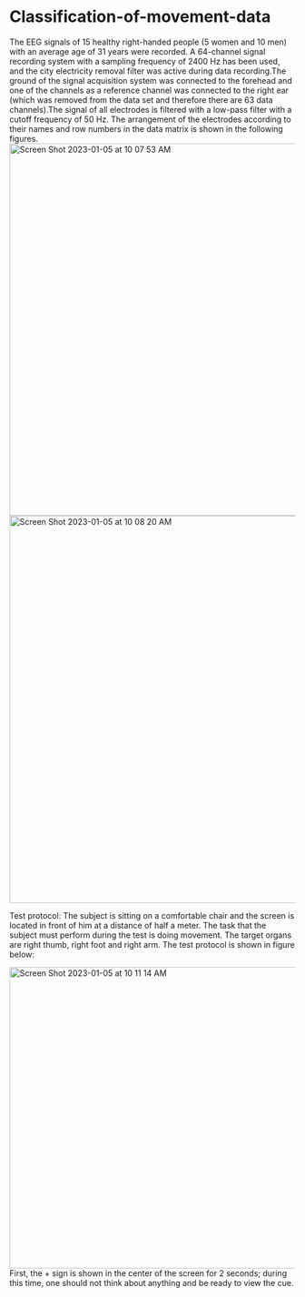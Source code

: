 # Classification-of-movement-data

The EEG signals of 15 healthy right-handed people (5 women and 10 men) with an average age of 31 years were recorded. A 64-channel signal recording system with a sampling frequency of 2400 Hz has been used, and the city electricity removal filter was active during data recording.The ground of the signal acquisition system was connected to the forehead and one of the channels as a reference channel was connected to the right ear (which was removed from the data set and therefore there are 63 data channels).The signal of all electrodes is filtered with a low-pass filter with a cutoff frequency of 50 Hz. The arrangement of the electrodes according to their names and row numbers in the data matrix is shown in the following figures.<img width="655" alt="Screen Shot 2023-01-05 at 10 07 53 AM" src="https://user-images.githubusercontent.com/69970956/210717254-2fced4da-60b9-4630-a6e9-6afc35152d0b.png">
<img width="681" alt="Screen Shot 2023-01-05 at 10 08 20 AM" src="https://user-images.githubusercontent.com/69970956/210717330-04cb3e11-1069-4ce8-865e-5b0f8ded94cc.png">

Test protocol:
The subject is sitting on a comfortable chair and the screen is located in front of him at a distance of half a meter. The task that the subject must perform during the test is doing movement. The target organs are right thumb, right foot and right arm. The test protocol is shown in figure below:

<img width="530" alt="Screen Shot 2023-01-05 at 10 11 14 AM" src="https://user-images.githubusercontent.com/69970956/210717740-d8cca3f7-f354-4e6e-98a6-2aa275085224.png">
First, the + sign is shown in the center of the screen for 2 seconds; during this time, one should not think about anything
and be ready to view the cue.
